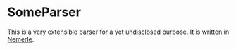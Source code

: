SomeParser
==========

This is a very extensible parser for a yet undisclosed purpose. 
It is written in [Nemerle](http://github.com/rsdn/nemerle).
